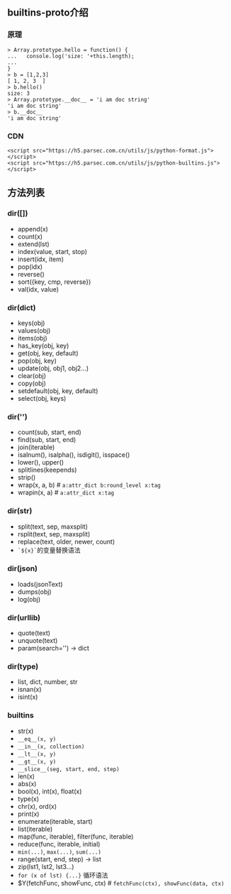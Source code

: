 ## builtins-proto介绍
### 原理
```
> Array.prototype.hello = function() {
...   console.log('size: '+this.length);
... 
}
> b = [1,2,3]
[ 1, 2, 3  ]
> b.hello()
size: 3
> Array.prototype.__doc__ = 'i am doc string'
'i am doc string'
> b.__doc__
'i am doc string'
```

### CDN
```
<script src="https://h5.parsec.com.cn/utils/js/python-format.js"></script>
<script src="https://h5.parsec.com.cn/utils/js/python-builtins.js"></script>
```

## 方法列表
### dir([])
* append(x)
* count(x)
* extend(lst)
* index(value, start, stop)
* insert(idx, item)
* pop(idx)
* reverse()
* sort({key, cmp, reverse})
* val(idx, value)

### dir(dict)
* keys(obj)
* values(obj)
* items(obj)
* has_key(obj, key)
* get(obj, key, default)
* pop(obj, key)
* update(obj, obj1, obj2...)
* clear(obj)
* copy(obj)
* setdefault(obj, key, default)
* select(obj, keys)

### dir('')
* count(sub, start, end)
* find(sub, start, end)
* join(iterable)
* isalnum(), isalpha(), isdigit(), isspace()
* lower(), upper()
* splitlines(keepends)
* strip()
* wrap(x, a, b)  # `a:attr_dict b:round_level x:tag`
* wrapin(x, a)  # `a:attr_dict x:tag`

### dir(str)
* split(text, sep, maxsplit)
* rsplit(text, sep, maxsplit)
* replace(text, older, newer, count)
* ``` `${x}` ```的变量替换语法

### dir(json)
* loads(jsonText)
* dumps(obj)
* log(obj)

### dir(urllib)
* quote(text)
* unquote(text)
* param(search='') -> dict

### dir(type)
* list, dict, number, str
* isnan(x)
* isint(x)

### builtins
* str(x)
* `__eq__(x, y)`
* `__in__(x, collection)`
* `__lt__(x, y)`
* `__gt__(x, y)`
* `__slice__(seg, start, end, step)`
* len(x)
* abs(x)
* bool(x), int(x), float(x)
* type(x)
* chr(x), ord(x)
* print(x)
* enumerate(iterable, start)
* list(iterable)
* map(func, iterable), filter(func, iterable)
* reduce(func, iterable, initial)
* `min(...)`, `max(...)`, `sum(...)`
* range(start, end, step) -> list
* zip(lst1, lst2, lst3...)
* `for (x of lst) {...}` 循环语法
* $Y(fetchFunc, showFunc, ctx)  # `fetchFunc(ctx), showFunc(data, ctx)`
